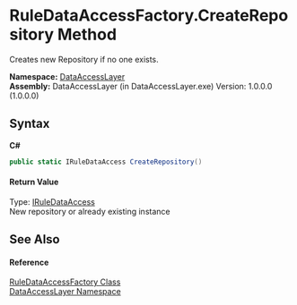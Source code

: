 # RuleDataAccessFactory.CreateRepository Method 
 

Creates new Repository if no one exists.

**Namespace:**&nbsp;<a href="a7c61f8d-f057-3930-35a0-27e5c277cc0e">DataAccessLayer</a><br />**Assembly:**&nbsp;DataAccessLayer (in DataAccessLayer.exe) Version: 1.0.0.0 (1.0.0.0)

## Syntax

**C#**<br />
``` C#
public static IRuleDataAccess CreateRepository()
```


#### Return Value
Type: <a href="015a5b6c-6525-0aa8-ed5f-9f8421ce2ec9">IRuleDataAccess</a><br />New repository or already existing instance

## See Also


#### Reference
<a href="0fc78487-3658-971e-9ba3-5e3b9b19ba72">RuleDataAccessFactory Class</a><br /><a href="a7c61f8d-f057-3930-35a0-27e5c277cc0e">DataAccessLayer Namespace</a><br />